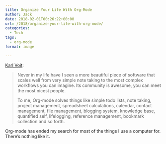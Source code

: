 ```yaml
---
title: Organize Your Life With Org-Mode
author: Jack
date: 2018-02-01T00:26:22+00:00
url: /2018/organize-your-life-with-org-mode/
categories:
  - Tech
tags:
  - org-mode
format: image

---
```

[Karl Voit][1]:

> Never in my life have I seen a more beautiful piece of software that scales well from very simple note taking to the most complex workflows you can imagine. Its community is awesome, you can meet the most nicest people.
> 
> To me, Org-mode solves things like simple todo lists, note taking, project management, spreadsheet calculations, calendar, contact management, file management, blogging system, knowledge base, quantified self, lifelogging, reference management, bookmark collection and so forth. 

Org-mode has ended my search for most of the things I use a computer for. There&#8217;s nothing like it.

 [1]: http://karl-voit.at/orgmode/